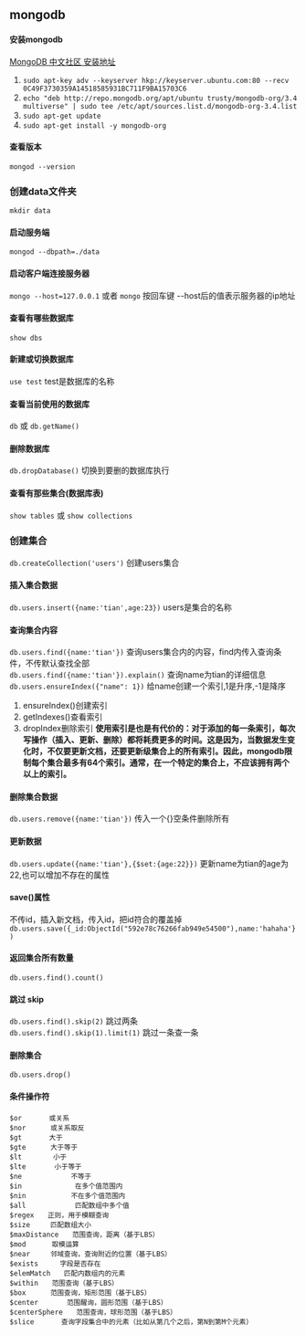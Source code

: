 ## mongodb
#### 安装mongodb
[MongoDB 中文社区 安装地址](http://docs.mongoing.com/manual-zh/tutorial/install-mongodb-on-ubuntu.html)
1. `sudo apt-key adv --keyserver hkp://keyserver.ubuntu.com:80 --recv 0C49F3730359A14518585931BC711F9BA15703C6`
2. `echo "deb http://repo.mongodb.org/apt/ubuntu trusty/mongodb-org/3.4 multiverse" | sudo tee /etc/apt/sources.list.d/mongodb-org-3.4.list`
3. `sudo apt-get update`
4. `sudo apt-get install -y mongodb-org`

#### 查看版本
`mongod --version`

### 创建data文件夹
`mkdir data`
#### 启动服务端
`mongod --dbpath=./data`

#### 启动客户端连接服务器
`mongo --host=127.0.0.1` 或者 `mongo` 按回车键   --host后的值表示服务器的ip地址

#### 查看有哪些数据库
`show dbs`

#### 新建或切换数据库
`use test`  test是数据库的名称

#### 查看当前使用的数据库
`db` 或 `db.getName()`

#### 删除数据库
`db.dropDatabase()` 切换到要删的数据库执行

#### 查看有那些集合(数据库表)
`show tables` 或  `show collections`

### 创建集合
`db.createCollection('users')`   创建users集合

#### 插入集合数据
`db.users.insert({name:'tian',age:23})`  users是集合的名称

#### 查询集合内容
`db.users.find({name:'tian'})` 查询users集合内的内容，find内传入查询条件，不传默认查找全部   
`db.users.find({name:'tian'}).explain()` 查询name为tian的详细信息   
`db.users.ensureIndex({"name": 1})` 给name创建一个索引,1是升序,-1是降序   
1. ensureIndex()创建索引
2. getIndexes()查看索引
3. dropIndex删除索引
**使用索引是也是有代价的：对于添加的每一条索引，每次写操作（插入、更新、删除）都将耗费更多的时间。这是因为，当数据发生变化时，不仅要更新文档，还要更新级集合上的所有索引。因此，mongodb限制每个集合最多有64个索引。通常，在一个特定的集合上，不应该拥有两个以上的索引。**
#### 删除集合数据
`db.users.remove({name:'tian'})` 传入一个{}空条件删除所有

#### 更新数据
`db.users.update({name:'tian'},{$set:{age:22}})` 更新name为tian的age为22,也可以增加不存在的属性

#### save()属性
不传id，插入新文档，传入id，把id符合的覆盖掉
`db.users.save({_id:ObjectId("592e78c76266fab949e54500"),name:'hahaha'})`

#### 返回集合所有数量
`db.users.find().count()`

#### 跳过 skip
`db.users.find().skip(2)`  跳过两条  
`db.users.find().skip(1).limit(1)`  跳过一条查一条

#### 删除集合
`db.users.drop()`

#### 条件操作符
```
$or　　　　或关系
$nor　　　 或关系取反
$gt　　　　大于
$gte　　　 大于等于
$lt　　　　 小于
$lte　　　  小于等于
$ne            不等于
$in             在多个值范围内
$nin           不在多个值范围内
$all            匹配数组中多个值
$regex　　正则，用于模糊查询
$size　　　匹配数组大小
$maxDistance　　范围查询，距离（基于LBS）
$mod　　   取模运算
$near　　　邻域查询，查询附近的位置（基于LBS）
$exists　　  字段是否存在
$elemMatch　　匹配内数组内的元素
$within　　范围查询（基于LBS）
$box　　　 范围查询，矩形范围（基于LBS）
$center       范围醒询，圆形范围（基于LBS）
$centerSphere　　范围查询，球形范围（基于LBS）
$slice　　　　查询字段集合中的元素（比如从第几个之后，第N到第M个元素）
```

